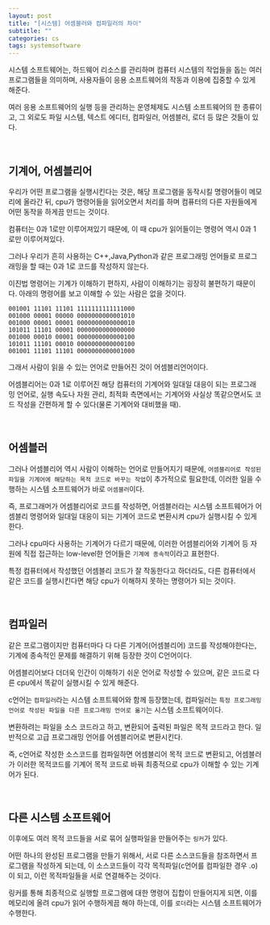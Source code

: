 ```yaml
---
layout: post
title: "[시스템] 어셈블러와 컴파일러의 차이"
subtitle: ""
categories: cs
tags: systemsoftware
---
```


시스템 소프트웨어는, 하드웨어 리소스를 관리하며 컴퓨터 시스템의 작업들을 돕는 여러 프로그램들을 의미하며, 사용자들이 응용 소프트웨어의 작동과 이용에 집중할 수 있게 해준다.

여러 응용 소프트웨어의 실행 등을 관리하는 운영체제도 시스템 소프트웨어의 한 종류이고, 그 외로도 파일 시스템, 텍스트 에디터, 컴파일러, 어셈블러, 로더 등 많은 것들이 있다.

<br>

## 기계어, 어셈블리어

우리가 어떤 프로그램을 실행시킨다는 것은, 해당 프로그램을 동작시킬 명령어들이 메모리에 올라간 뒤, cpu가 명령어들을 읽어오면서 처리를 하며 컴퓨터의 다른 자원들에게 어떤 동작을 하게끔 만드는 것이다.

컴퓨터는 0과 1로만 이루어져있기 때문에, 이 때 cpu가 읽어들이는 명령어 역시 0과 1로만 이루어져있다.

그러나 우리가 흔히 사용하는 C++,Java,Python과 같은 프로그래밍 언어들로 프로그래밍을 할 때는 0과 1로 코드를 작성하지 않는다.

이진법 명령어는 기계가 이해하기 편하지, 사람이 이해하기는 굉장히 불편하기 때문이다. 아래의 명령어를 보고 이해할 수 있는 사람은 없을 것이다.
```
001001 11101 11101 1111111111111000
001000 00001 00000 0000000000001010
001000 00001 00001 0000000000000010
101011 11101 00001 0000000000000000
001000 00010 00001 0000000000000100
101011 11101 00010 0000000000000100
001001 11101 11101 0000000000001000
```

그래서 사람이 읽을 수 있는 언어로 만들어진 것이 어셈블리언어이다.

어셈블리어는 0과 1로 이루어진 해당 컴퓨터의 기계어와 일대일 대응이 되는 프로그래밍 언어로, 실행 속도나 자원 관리, 최적화 측면에서는 기계어와 사실상 똑같으면서도 코드 작성을 간편하게 할 수 있다(물론 기계어와 대비했을 때).

<br>

## 어셈블러

그러나 어셈블리어 역시 사람이 이해하는 언어로 만들어지기 때문에, ```어셈블리어로 작성된 파일을 기계어에 해당하는 목적 코드로 바꾸는 작업```이 추가적으로 필요한데, 이러한 일을 수행하는 시스템 소프트웨어가 바로 ```어셈블러```이다.

즉, 프로그래머가 어셈블리어로 코드를 작성하면, 어셈블러라는 시스템 소프트웨어가 어셈블리 명령어와 일대일 대응이 되는 기계어 코드로 변환시켜 cpu가 실행시킬 수 있게 한다.

그러나 cpu마다 사용하는 기계어가 다르기 때문에, 이러한 어셈블리어와 기계어 등 자원에 직접 접근하는 low-level한 언어들은 ```기계에 종속적```이라고 표현한다.

특정 컴퓨터에서 작성했던 어셈블리 코드가 잘 작동한다고 하더라도, 다른 컴퓨터에서 같은 코드를 실행시킨다면 해당 cpu가 이해하지 못하는 명령어가 되는 것이다.

<br>

## 컴파일러

같은 프로그램이지만 컴퓨터마다 다 다른 기계어(어셈블리어) 코드를 작성해야한다는, 기계에 종속적인 문제를 해결하기 위해 등장한 것이 C언어이다.

어셈블리어보다 더더욱 인간이 이해하기 쉬운 언어로 작성할 수 있으며, 같은 코드로 다른 cpu에서 똑같이 실행시킬 수 있게 해준다.

c언어는 ```컴파일러```라는 시스템 소프트웨어와 함께 등장했는데, 컴파일러는 ```특정 프로그래밍 언어로 작성된 파일을 다른 프로그래밍 언어로 옮기```는 시스템 소프트웨어이다.

변환하려는 파일을 소스 코드라고 하고, 변환되어 출력된 파일은 목적 코드라고 한다. 일반적으로 고급 프로그래밍 언어를 어셈블리어로 변환시킨다.

즉, c언어로 작성한 소스코드를 컴파일하면 어셈블리어 목적 코드로 변환되고, 어셈블러가 이러한 목적코드를 기계어 목적 코드로 바꿔 최종적으로 cpu가 이해할 수 있는 기계어가 된다.

<br>

## 다른 시스템 소프트웨어

이후에도 여러 목적 코드들을 서로 묶어 실행파일을 만들어주는 ```링커```가 있다.

어떤 하나의 완성된 프로그램을 만들기 위해서, 서로 다른 소스코드들을 참조하면서 프로그램을 작성하게 되는데, 이 소스코드들이 각각 목적파일(c언어를 컴파일한 경우 .o)이 되고, 이런 목적파일들을 서로 연결해주는 것이다.

링커를 통해 최종적으로 실행할 프로그램에 대한 명령어 집합이 만들어지게 되면, 이를 메모리에 올려 cpu가 읽어 수행하게끔 해야 하는데, 이를 ```로더```라는 시스템 소프트웨어가 수행한다.